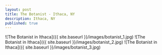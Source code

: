```yaml
---
layout: post
title: The Botanist - Ithaca, NY
description: Ithaca, NY
published: true
---
```

![The Botanist in Ithaca]({{ site.baseurl }}/images/botanist_1.jpg)
![The Botanist in Ithaca]({{ site.baseurl }}/images/botanist_2.jpg)
![The Botanist in Ithaca]({{ site.baseurl }}/images/botanist_3.jpg)
